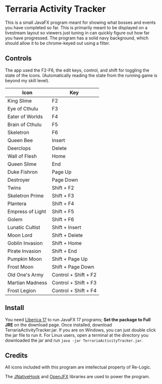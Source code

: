 # Terraria Activity Tracker
This is a small JavaFX program meant for showing what bosses and events you have completed so far. This is primarily meant to be displayed on a livestream layout so viewers just tuning in can quickly figure out how far you have progressed. The program has a solid navy background, which should allow it to be chrome-keyed out using a filter.
## Controls
The app used the F2-F6, the edit keys, control, and shift for toggling the state of the icons. (Automatically reading the state from the running game is beyond my skill level).

| Icon             | Key                  |
|------------------|----------------------|
| King Slime       | F2                   |
| Eye of Cthulu    | F3                   |
| Eater of Worlds  | F4                   |
| Brain of Cthulu  | F5                   |
| Skeletron        | F6                   |
| Queen Bee        | Insert               |
| Deerclops        | Delete               |
| Wall of Flesh    | Home                 |
| Queen Slime      | End                  |
| Duke Fishron     | Page Up              |
| Destroyer        | Page Down            |
| Twins            | Shift + F2           |
| Skeletron Prime  | Shift + F3           |
| Plantera         | Shift + F4           |
| Empress of Light | Shift + F5           |
| Golem            | Shift + F6           |
| Lunatic Cultist  | Shift + Insert       |
| Moon Lord        | Shift + Delete       |
| Goblin Invasion  | Shift + Home         |
| Pirate Invasion  | Shift + End          |
| Pumpkin Moon     | Shift + Page Up      |
| Frost Moon       | Shift + Page Down    |
| Old One's Army   | Control + Shift + F2 |
| Martian Madness  | Control + Shift + F3 |
| Frost Legion     | Control + Shift + F4 |
## Install
You need [Liberica 17](https://bell-sw.com/pages/downloads/#/java-17-lts) to run JavaFX 17 programs; __Set the package to Full JRE__ on the download page. Once installed, download TerrariaActivityTracker.jar. If you are on Windows, you can just double click the jar file to run it. For Linux users, open a terminal at the directory you downloaded the jar and run `java -jar TerrariaActivityTracker.jar`.
## Credits
All icons included with this program are intellectual property of Re-Logic.

The [JNativeHook](https://github.com/kwhat/jnativehook) and [OpenJFX](https://openjfx.io/) libraries are used to power the program.